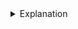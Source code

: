 <details><summary>Explanation</summary>

Your account was auto added to the org by a few ways. Here is the explanation on how that happened.

The actions workflow, auto-approve.yml, is trigger on all pull requests. During this triggered worfklow 3 synchronous actions. They syncronous because of the [`steps`](https://help.github.com/en/articles/workflow-syntax-for-github-actions#jobsjob_idsteps) flag in the YAML, which we will cover. 

1. hmarr/auto-approve-action@v2.0.0 - An action that approves PRs automatically
2. bdougie/label-when-approved-action@master - An action the adds a specified label when approved (forked from puill-reminders/label-when-approved-action)
3. bdougie/automerge-action@master - An action that merges pull requests with the "automerge" label. (forked from pascalgn/automerge-action)

Click through the links to see the code, each one is approached differently, this is because actions are Virtual enviroments that run any specified and abritray code. 

</details>
